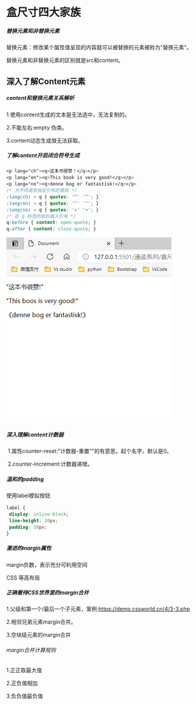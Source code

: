# 盒尺寸四大家族

##### 替换元素和非替换元素 

替换元素：修改某个属性值呈现的内容就可以被替换的元素被称为"替换元素"。

替换元素和非替换元素的区别就是src和content。



## 深入了解Content元素

##### content和替换元素关系解析

1.使用content生成的文本是无法选中，无法复制的。

2.不能左右:empty 伪类。

3.content动态生成值无法获取。



##### 了解content开启闭合符号生成

```css
<p lang="ch"><q>这本书很赞！</q></p> 
<p lang="en"><q>This book is very good!</q></p> 
<p lang="no"><q>denne bog er fantastisk!</q></p> 
/* 为不同语言指定引号的表现 */ 
:lang(ch) > q { quotes: '“' '”'; } 
:lang(en) > q { quotes: '"' '"'; } 
:lang(no) > q { quotes: '«' '»'; } 
/* 在 q 标签的前后插入引号 */ 
q:before { content: open-quote; } 
q:after { content: close-quote; }
```



![](.\01.png)



##### 深入理解content计数器

​	1.属性counter-reset:"计数器-重置""的有意思。起个名字，默认是0。

​	2.counter-increment:计数器递增。



##### 温和的padding

使用label模拟按钮

```css
label { 
 display: inline-block; 
 line-height: 20px; 
 padding: 10px; 
}
```



##### 激进的margin属性

margin负数，表示充分可利用空间

CSS 等高布局



##### 正确看待CSS世界里的margin合并

1.父级和第一个/最后一个子元素，案例:https://demo.cssworld.cn/4/3-3.php

2.相邻兄弟元素margin合并。

3.空块级元素的margin合并

###### margin合并计算规则

1.正正取最大值

2.正负值相加

3.负负值最负值

